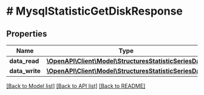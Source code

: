 # # MysqlStatisticGetDiskResponse

## Properties

Name | Type | Description | Notes
------------ | ------------- | ------------- | -------------
**data_read** | [**\OpenAPI\Client\Model\StructuresStatisticSeriesData**](StructuresStatisticSeriesData.md) |  | [optional]
**data_write** | [**\OpenAPI\Client\Model\StructuresStatisticSeriesData**](StructuresStatisticSeriesData.md) |  | [optional]

[[Back to Model list]](../../README.md#models) [[Back to API list]](../../README.md#endpoints) [[Back to README]](../../README.md)
